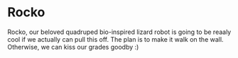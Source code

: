 # Rocko

Rocko, our beloved quadruped bio-inspired lizard robot is going to be reaaly cool if we actually can pull this off. The plan is to make it walk on the wall. Otherwise, we can kiss our grades goodby :)
